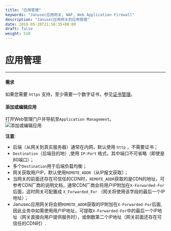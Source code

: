 ```yaml
---
title: "应用管理"
keywords: "Janusec应用网关, WAF, Web Application Firewall"
description: "Janusec应用网关的应用管理"
date: 2018-05-20T21:58:35+08:00
draft: false
weight: 510
---
```


# 应用管理
----

#### 需求  
如果您需要 `https` 支持，至少需要一个数字证书，参见[证书管理](/cn/certificate-management)。   

#### 添加或编辑应用
打开Web管理门户并导航至`Application Management`。  
![添加或编辑应用](/images/application1.png "Janusec应用网关的应用管理")  

**注意**:   

* 后端（从网关到真实服务器）通常在内网，默认使用 `http` ，不需要证书；    
* `Destination`（后端目的地）,使用 `IP:Port` 格式，其中端口不可省略（即使是80端口）；
* 多个`Destination`用于后端负载均衡；   
* 网关获取用户IP，默认使用`REMOTE_ADDR`（从IP报文获取）；
* 当网关的前面还存在可信任的CDN时，`REMOTE_ADDR`获取的是CDN的地址，可参考CDN厂商的说明文档，通常CDN厂商会将用户IP附加在`X-Forwarded-For`后面，这时网关可配置成  `X_Forwarded_For` （网关将使用该字段的最后一个IP地址）；   
* Janusec应用网关将会把`REMOTE_ADDR`获取的IP附加在`X-Forwarded-For`后面, 因此业务中如需使用用户IP地址，可提取`X-Forwarded-For`中的最后一个IP地址（网关直接向用户提供服务时），或倒数第二个IP地址（网关前面还存在可信任的CDN时）.    
